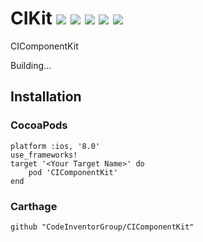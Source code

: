 # CIKit ![](https://travis-ci.org/CodeInventorGroup/CIComponentKit.svg?branch=master) ![](https://img.shields.io/badge/platform-ios-lightgrey.svg) ![](https://img.shields.io/cocoapods/v/CIComponentKit.svg?style=flat)  ![](https://img.shields.io/badge/language-swift4.0-orange.svg) ![](https://img.shields.io/cocoapods/l/CIComponentKit.svg?style=flat)
CIComponentKit 

Building...



## Installation

### CocoaPods

```
platform :ios, '8.0'
use_frameworks!
target '<Your Target Name>' do
    pod 'CIComponentKit'
end
```


### Carthage

```
github "CodeInventorGroup/CIComponentKit"
```
